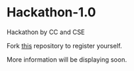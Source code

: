 # Hackathon-1.0
Hackathon by CC and CSE

Fork [this](https://github.com/Computer-Science-and-Engineering-GNDEC/Hackathon-1.0) repository to register yourself.  

More information will be displaying soon.
